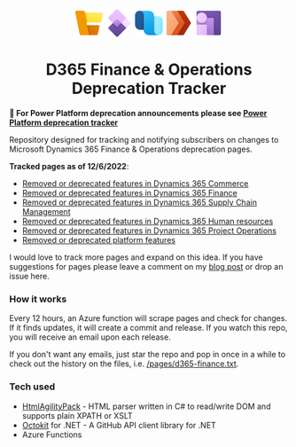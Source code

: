 <div align="center">
  <img alt="Commerce" src="/docs/img/Commerce_scalable.svg" height="50">
  <img alt="FinOps" src="/docs/img/Finance+Operations_scalable.svg" height="50">
  <img alt="SupplyChain" src="/docs/img/SupplyChainManagement_scalable.svg" height="50">
  <img alt="ProjectOps" src="/docs/img/ProjectOperations_scalable.svg" height="50">
  <img alt="CoreHR" src="/docs/img/CoreHR_scalable.svg" height="50">
  <h1>D365 Finance & Operations Deprecation Tracker</h1>
</div>

**:pushpin: For Power Platform deprecation announcements please see [Power Platform deprecation tracker](https://github.com/tcorcor1/power-platform-deprecation-tracker)**

Repository designed for tracking and notifying subscribers on changes to Microsoft Dynamics 365 Finance & Operations deprecation pages.

**Tracked pages as of 12/6/2022**:

- [Removed or deprecated features in Dynamics 365 Commerce](https://learn.microsoft.com/en-us/dynamics365/commerce/get-started/removed-deprecated-features-commerce)
- [Removed or deprecated features in Dynamics 365 Finance](https://learn.microsoft.com/en-us/dynamics365/finance/get-started/removed-deprecated-features-finance)
- [Removed or deprecated features in Dynamics 365 Supply Chain Management](https://learn.microsoft.com/en-us/dynamics365/supply-chain/get-started/removed-deprecated-features-scm-updates)
- [Removed or deprecated features in Dynamics 365 Human resources](https://learn.microsoft.com/en-us/dynamics365/human-resources/get-started/removed-deprecated-features-hr)
- [Removed or deprecated features in Dynamics 365 Project Operations](https://learn.microsoft.com/en-us/dynamics365/project-operations/whats-new/removed-depreciated-features-project)
- [Removed or deprecated platform features](https://learn.microsoft.com/en-us/dynamics365/fin-ops-core/dev-itpro/get-started/removed-deprecated-features-platform-updates)

I would love to track more pages and expand on this idea. If you have suggestions for pages please leave a comment on my [blog post](https://tldr-dynamics.com/blog/power-platform-deprecation-tracker) or drop an issue here.

### How it works

Every 12 hours, an Azure function will scrape pages and check for changes. If it finds updates, it will create a commit and release. If you watch this repo, you will receive an email upon each release.

If you don't want any emails, just star the repo and pop in once in a while to check out the history on the files, i.e. [/pages/d365-finance.txt]().

### Tech used

- [HtmlAgilityPack](https://html-agility-pack.net/) - HTML parser written in C# to read/write DOM and supports plain XPATH or XSLT
- [Octokit](https://octokitnet.readthedocs.io/en/latest/) for .NET - A GitHub API client library for .NET
- Azure Functions
